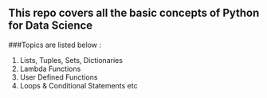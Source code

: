 ## This repo covers all the basic concepts of Python for Data Science
###Topics are listed below :

1. Lists, Tuples, Sets, Dictionaries
2. Lambda Functions
3. User Defined Functions
4. Loops & Conditional Statements etc
